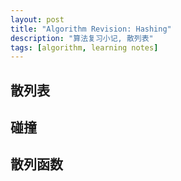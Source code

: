 ```yaml
---
layout: post
title: "Algorithm Revision: Hashing"
description: "算法复习小记, 散列表"
tags: [algorithm, learning notes]
---
```


## 散列表 ##

## 碰撞 ##

## 散列函数 ##
